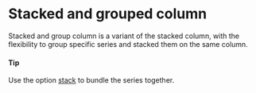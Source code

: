 # Stacked and grouped column
Stacked and group column is a variant of the stacked column, with the flexibility to group specific series and stacked them on the same column.

####  Tip
Use the option [stack](https://api.highcharts.com/highcharts/plotOptions.column.stacking) to bundle the series together.
